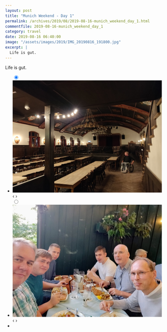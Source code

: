 ```yaml
---
layout: post
title: "Munich Weekend - Day 1"
permalink: /archives/2019/08/2019-08-16-munich_weekend_day_1.html
commentfile: 2019-08-16-munich_weekend_day_1
category: travel
date: 2019-08-16 06:40:00
image: "/assets/images/2019/IMG_20190816_191800.jpg"
excerpt: |
  Life is gut.
---
```


Life is gut.

<ul class="slides">
    <input type="radio" name="radio-btn" id="img-1" checked="checked" />
    <li class="slide-container">
        <div class="slide">
          <a href="/assets/images/2019/IMG_20190816_205500.jpg"><img src="/assets/images/2019/IMG_20190816_205500.jpg" /></a>
        </div>			
    	<div class="nav">
      	     <label for="img-2" class="prev">&#x2039;</label>
      	     <label for="img-2" class="next">&#x203a;</label>
    	 </div>
    </li>
    <input type="radio" name="radio-btn" id="img-2" />
    <li class="slide-container">
        <div class="slide">
          <a href="/assets/images/2019/IMG_20190816_191800.jpg"><img src="/assets/images/2019/IMG_20190816_191800.jpg" /></a>
        </div>
    	<div class="nav">
      	     <label for="img-1" class="prev">&#x2039;</label>
      	     <label for="img-1" class="next">&#x203a;</label>
    	 </div>
    </li>
  <li class="nav-dots">
      <label for="img-1" class="nav-dot" id="img-dot-1"></label>
      <label for="img-2" class="nav-dot" id="img-dot-2"></label>
  </li>
</ul>
